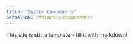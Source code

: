 ```yaml
---
title: "System Components"
permalink: /solarbox/components/
---
```


This site is still a template - fill it with markdown!
